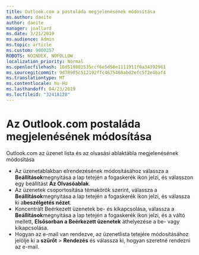 ```yaml
---
title: Outlook.com a postaláda megjelenésének módosítása
ms.author: daeite
author: daeite
manager: joallard
ms.date: 3/21/2019
ms.audience: Admin
ms.topic: article
ms.custom: 9000257
ROBOTS: NOINDEX, NOFOLLOW
localization_priority: Normal
ms.openlocfilehash: 16d519802535ccf6e5d50e1111911f0a34392961
ms.sourcegitcommit: 9d78905c512192ffc4675468abd2efc5f2e4baf4
ms.translationtype: MT
ms.contentlocale: hu-HU
ms.lasthandoff: 04/23/2019
ms.locfileid: "32418128"
---
```

# <a name="change-the-look-of-your-outlookcom-mailbox"></a>Az Outlook.com postaláda megjelenésének módosítása

Outlook.com az üzenet lista és az olvasási ablaktábla megjelenésének módosítása

- Az üzenetablakban elrendezésének módosításához válassza a **Beállítások**megnyitása a lap tetején a fogaskerék ikon jelzi, és válasszon egy beállítást **Az Olvasóablak**.
- Az üzenetek csoportosítása témakörök szerint, válassza a **Beállítások**megnyitása a lap tetején a fogaskerék ikon jelzi, és válassza ki a**beszélgetés nézet**.
- Koncentrált Beérkezett üzenetek be- és kikapcsolása, válassza a **Beállítások**megnyitása a lap tetején a fogaskerék ikon jelzi, és a váltó mellett, **Elsősorban a Beérkezett üzenetek** áthelyezése a be- vagy kikapcsolása.
- Hogyan az e-mail van rendezve, az üzenetlista tetejére módosításához jelölje ki a **szűrőt** > **Rendezés** és válassza ki, hogyan szeretné rendezni az e-mail.